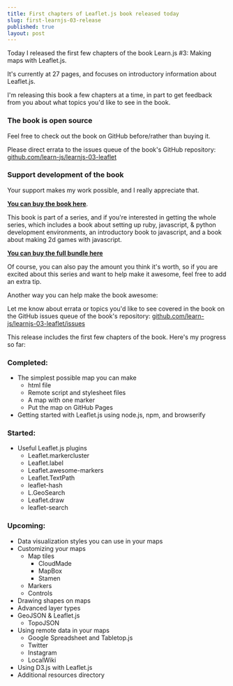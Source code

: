 ```yaml
---
title: First chapters of Leaflet.js book released today
slug: first-learnjs-03-release
published: true
layout: post
---
```


Today I released the first few chapters of the book Learn.js #3: Making maps with Leaflet.js.

It's currently at 27 pages, and focuses on introductory information about Leaflet.js.

I'm releasing this book a few chapters at a time, in part to get feedback from you about what topics you'd like to see in the book.

### The book is open source
Feel free to check out the book on GitHub before/rather than buying it. 

Please direct errata to the issues queue of the book's GitHub repository: [github.com/learn-js/learnjs-03-leaflet](https://github.com/learn-js/learnjs-03-leaflet)

### Support development of the book
Your support makes my work possible, and I really appreciate that. 

**[You can buy the book here](https://gumroad.com/l/learnjs03)**.

This book is part of a series, and if you're interested in getting the whole series, which includes a book about setting up ruby, javascript, & python development environments, an introductory book to javascript, and a book about making 2d games with javascript.

**[You can buy the full bundle here](https://gumroad.com/l/bundle01)**

Of course, you can also pay the amount you think it's worth, so if you are excited about this series and want to help make it awesome, feel free to add an extra tip.

Another way you can help make the book awesome:

Let me know about errata or topics you'd like to see covered in the book on the GitHub issues queue of the book's repository: [github.com/learn-js/learnjs-03-leaflet/issues](https://github.com/learn-js/learnjs-03-leaflet/issues)

This release includes the first few chapters of the book. Here's my progress so far:

### Completed:
- The simplest possible map you can make
  - html file
  - Remote script and stylesheet files
  - A map with one marker
  - Put the map on GitHub Pages
- Getting started with Leaflet.js using node.js, npm, and browserify

### Started:

- Useful Leaflet.js plugins
  - Leaflet.markercluster
  - Leaflet.label
  - Leaflet.awesome-markers
  - Leaflet.TextPath
  - leaflet-hash
  - L.GeoSearch
  - Leaflet.draw
  - leaflet-search

### Upcoming:
- Data visualization styles you can use in your maps
- Customizing your maps
  - Map tiles
    - CloudMade
    - MapBox
    - Stamen
  - Markers
  - Controls
- Drawing shapes on maps
- Advanced layer types
- GeoJSON & Leaflet.js
  - TopoJSON
- Using remote data in your maps
  - Google Spreadsheet and Tabletop.js
  - Twitter
  - Instagram
  - LocalWiki
- Using D3.js with Leaflet.js
- Additional resources directory